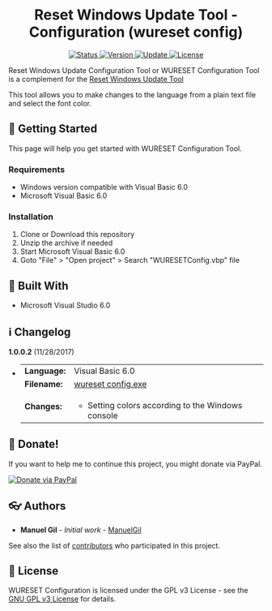 <div align="center">
	<h1> Reset Windows Update Tool - Configuration (wureset config) </h1>
</div>

<div align="center">
	<a href="#changelog">
		<img src="https://img.shields.io/badge/stability-stable-green.svg" alt="Status">
	</a>
	<a href="#changelog">
		<img src="https://img.shields.io/badge/release-v1.0.0.2-blue.svg" alt="Version">
	</a>
	<a href="#changelog">
		<img src="https://img.shields.io/badge/update-november-yellowgreen.svg" alt="Update">
	</a>
	<a href="#license">
		<img src="https://img.shields.io/badge/license-GPL%20v3%20License-green.svg" alt="License">
	</a>
</div>

Reset Windows Update Configuration Tool or WURESET Configuration Tool is a
 complement for the [Reset Windows Update Tool](https://github.com/ManuelGil/Reset-Windows-Update-Tool)

This tool allows you to make changes to the language from a plain text file and
 select the font color.

<a name="started"></a>
## :traffic_light: Getting Started

This page will help you get started with WURESET Configuration Tool.

<a name="requirements"></a>
### Requirements

  * Windows version compatible with Visual Basic 6.0
  * Microsoft Visual Basic 6.0

<a name="installation"></a>
### Installation

  1. Clone or Download this repository
  2. Unzip the archive if needed
  3. Start Microsoft Visual Basic 6.0
  4. Goto "File" > "Open project" > Search "WURESETConfig.vbp" file

<a name="built"></a>
## :wrench: Built With

  * Microsoft Visual Studio 6.0

<a name="changelog"></a>
## :information_source: Changelog

**1.0.0.2** (11/28/2017)

  * <table border="0" cellpadding="4">
		<tr>
			<td>
				<strong>Language:</strong>
			</td>
			<td>
				Visual Basic 6.0
			</td>
		</tr>
		<tr>
			<td>
				<strong>Filename:</strong>
			</td>
			<td>
				<a href="https://github.com/ManuelGil/Reset-Windows-Update-Tool-Configuration">
					wureset config.exe
				</a>
			</td>
		</tr>
		<tr>
			<td>
				<strong>Changes:</strong>
			</td>
			<td>
				<ul>
					<li>
						Setting colors according to the Windows console
					</li>
				</ul>
			</td>
		</tr>
	</table>

<a name="Donate"></a>
## :gift: Donate!

If you want to help me to continue this project, you might donate via PayPal.

<a href="https://paypal.me/ManuelFGil"><img src="https://www.paypalobjects.com/webstatic/en_US/i/btn/png/btn_donate_92x26.png" alt="Donate via PayPal"></a>

<a name="authors"></a>
## :eyeglasses: Authors

  * **Manuel Gil** - *Initial work* - [ManuelGil](https://github.com/ManuelGil) 

See also the list of [contributors](https://github.com/ManuelGil/Reset-Windows-Update-Tool-Configuration/contributors)
 who participated in this project.

<a name="license"></a>
## :memo: License

WURESET Configuration is licensed under the GPL v3 License - see the
 [GNU GPL v3 License](https://www.gnu.org/licenses/gpl-3.0) for details.
